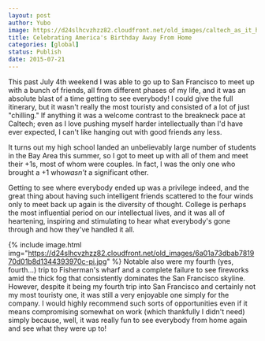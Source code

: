 ```yaml
---
layout: post
author: Yubo
image: https://d24slhcvzhzz82.cloudfront.net/old_images/caltech_as_it_happens/6a0105349b8251970b01bb084efc88970d.jpg
title: Celebrating America's Birthday Away From Home 
categories: [global]
status: Publish
date: 2015-07-21
---
```


This past July 4th weekend I was able to go up to San Francisco to meet up with a bunch of friends, all from different phases of my life, and it was an absolute blast of a time getting to see everybody! I could give the full itinerary, but it wasn't really the most touristy and consisted of a lot of just "chilling." If anything it was a welcome contrast to the breakneck pace at Caltech; even as I love pushing myself harder intellectually than I'd have ever expected, I can't like hanging out with good friends any less.

It turns out my high school landed an unbelievably large number of students in the Bay Area this summer, so I got to meet up with all of them and meet their +1s, most of whom were couples. In fact, I was the only one who brought a +1 who*wasn't* a significant other.

Getting to see where everybody ended up was a privilege indeed, and the great thing about having such intelligent friends scattered to the four winds only to meet back up again is the diversity of thought. College is perhaps the most influential period on our intellectual lives, and it was all of heartening, inspiring and stimulating to hear what everybody's gone through and how they've handled it all.


{% include image.html img="https://d24slhcvzhzz82.cloudfront.net/old_images/6a01a73dbab781970d01b8d1344393970c-pi.jpg" %}
Notable also were my fourth (yes, fourth...) trip to Fisherman's wharf and a complete failure to see fireworks amid the thick fog that consistently dominates the San Francisco skyline. However, despite it being my fourth trip into San Francisco and certainly not my most touristy one, it was still a very enjoyable one simply for the company. I would highly recommend such sorts of opportunities even if it means compromising somewhat on work (which thankfully I didn't need) simply because, well, it was really fun to see everybody from home again and see what they were up to!
